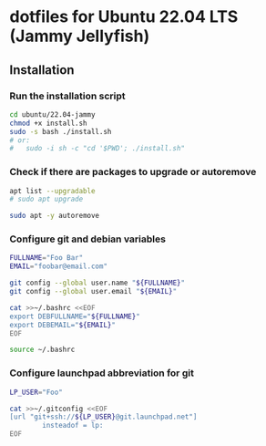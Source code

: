 # dotfiles for Ubuntu 22.04 LTS (Jammy Jellyfish)

## Installation

### Run the installation script

```sh
cd ubuntu/22.04-jammy
chmod +x install.sh
sudo -s bash ./install.sh
# or:
#   sudo -i sh -c "cd '$PWD'; ./install.sh"
```

### Check if there are packages to upgrade or autoremove

```sh
apt list --upgradable
# sudo apt upgrade

sudo apt -y autoremove
```

### Configure git and debian variables

```sh
FULLNAME="Foo Bar"
EMAIL="foobar@email.com"

git config --global user.name "${FULLNAME}"
git config --global user.email "${EMAIL}"

cat >>~/.bashrc <<EOF
export DEBFULLNAME="${FULLNAME}"
export DEBEMAIL="${EMAIL}"
EOF

source ~/.bashrc
```

### Configure launchpad abbreviation for git

```sh
LP_USER="Foo"

cat >>~/.gitconfig <<EOF
[url "git+ssh://${LP_USER}@git.launchpad.net"]
        insteadof = lp:
EOF
```
